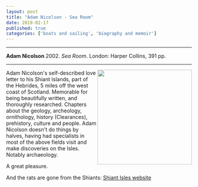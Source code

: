 ```yaml
---
layout: post
title: "Adam Nicolson - Sea Room"
date: 2019-02-17
published: true
categories: ['boats and sailing', 'biography and memoir']
---
```



***
<b>Adam Nicolson</b> 2002. _Sea Room_. London: Harper Collins, 391 pp.

***


<img width="256" align="right" src="https://images.gr-assets.com/books/1475433177l/2440815.jpg" alt=""> 

Adam Nicolson's self-described love letter to his Shiant Islands, part of the Hebrides, 5 miles off the west coast of Scotland.  Memorable for being beautifully written, and thoroughly researched.  Chapters about the geology, archeology, ornithology, history (Clearances), prehistory, culture and people.  Adam Nicolson doesn't do things by halves, having had specialists in most of the above fields visit and make discoveries on the Isles.  Notably archaeology.

A great pleasure.

And the rats are gone from the Shiants: [Shiant Isles website](https://www.shiantisles.net/) 

